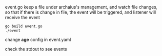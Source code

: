 event.go keep a file under archaius's management, and watch file changes,
so that if there is change in file,
the event will be triggered, and listener will receive the event

```
go build event.go
./event
```

change **age** config in event.yaml

check the stdout to see events
